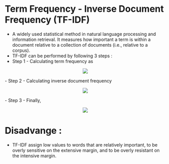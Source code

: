 # Term Frequency - Inverse Document Frequency (TF-IDF)
- A widely used statistical method in natural language processing and information retrieval. It measures how important a term is within a document relative to a collection of documents (i.e., relative to a corpus).
- TF-IDF can be performed by following 3 steps :
- Step 1 - Calculating term frequency as
<p align="center">
  <img src="https://github.com/who-deepanshu/Deep-Learning/assets/129099978/852981d8-fd03-479e-85f2-617ab46854f9">
</p>
- Step 2 - Calculating inverse document frequency
<p align="center">
  <img src="https://github.com/who-deepanshu/Deep-Learning/assets/129099978/7e376615-1823-40cb-8c09-dd98cb1e9fa5">
</p>
- Step 3 - Finally, 
<p align="center">
  <img src="https://github.com/who-deepanshu/Deep-Learning/assets/129099978/0c52c363-e667-422f-8cbc-66d80d0ead21">
</p>


# Disadvange :
- TF-IDF assign low values to words that are relatively important, to be overly sensitive on the extensive margin, and to be overly resistant on the intensive margin.
